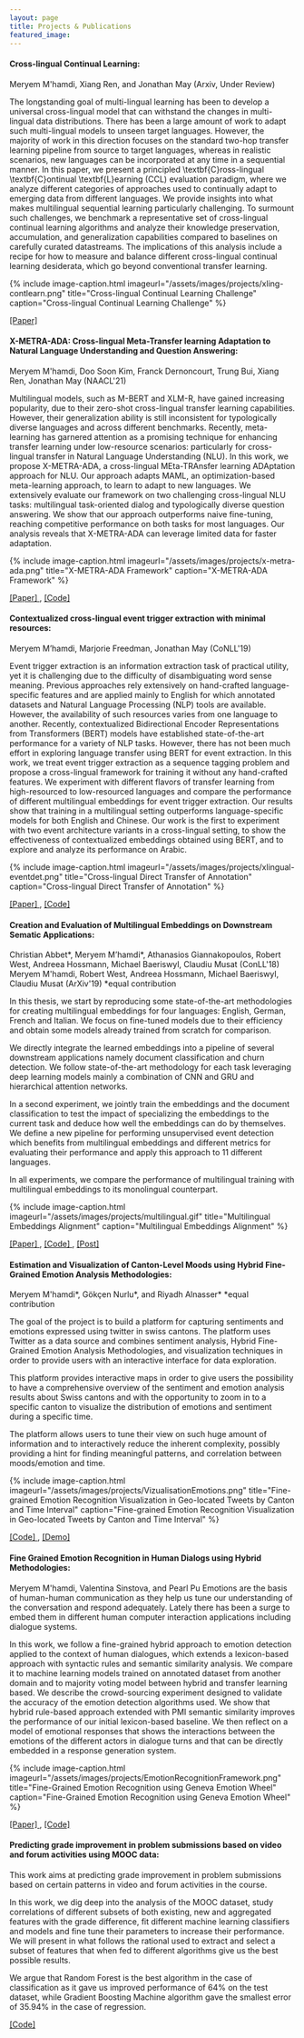 ```yaml
---
layout: page
title: Projects & Publications
featured_image: 
---
```


#### Cross-lingual Continual Learning:
Meryem M'hamdi, Xiang Ren, and Jonathan May (Arxiv, Under Review)

The longstanding goal of multi-lingual learning has been to develop a universal cross-lingual model that can withstand the changes in multi-lingual data distributions. There has been a large amount of work to adapt such multi-lingual models to unseen target languages. However, the majority of work in this direction focuses on the standard two-hop transfer learning pipeline from source to target languages, whereas in realistic scenarios, new languages can be incorporated at any time in a sequential manner. In this paper, we present a principled \textbf{C}ross-lingual \textbf{C}ontinual \textbf{L}earning (CCL) evaluation paradigm, where we analyze different categories of approaches used to continually adapt to emerging data from different languages. We provide insights into what makes multilingual sequential learning particularly challenging. To surmount such challenges, we benchmark a representative set of cross-lingual continual learning algorithms and analyze their knowledge preservation, accumulation, and generalization capabilities compared to baselines on carefully curated datastreams. The implications of this analysis include a recipe for how to measure and balance different cross-lingual continual learning desiderata, which go beyond conventional transfer learning.

{% include image-caption.html imageurl="/assets/images/projects/xling-contlearn.png" title="Cross-lingual Continual Learning Challenge" caption="Cross-lingual Continual Learning Challenge" %}

<a href="https://arxiv.org/abs/2205.11152"> [Paper] </a>

#### X-METRA-ADA: Cross-lingual Meta-Transfer learning Adaptation to Natural Language Understanding and Question Answering:
Meryem M'hamdi, Doo Soon Kim, Franck Dernoncourt, Trung Bui, Xiang Ren, Jonathan May (NAACL'21)

Multilingual models, such as M-BERT and XLM-R, have gained increasing popularity, due to their zero-shot cross-lingual transfer learning capabilities. However, their generalization ability is still inconsistent for typologically diverse languages and across different benchmarks. Recently, meta-learning has garnered attention as a promising technique for enhancing transfer learning under low-resource scenarios: particularly for cross-lingual transfer in Natural Language Understanding (NLU). In this work, we propose X-METRA-ADA, a cross-lingual MEta-TRAnsfer learning ADAptation approach for NLU. Our approach adapts MAML, an optimization-based meta-learning approach, to learn to adapt to new languages. We extensively evaluate our framework on two challenging cross-lingual NLU tasks: multilingual task-oriented dialog and typologically diverse question answering. We show that our approach outperforms naive fine-tuning, reaching competitive performance on both tasks for most languages. Our analysis reveals that X-METRA-ADA can leverage limited data for faster adaptation.

{% include image-caption.html imageurl="/assets/images/projects/x-metra-ada.png" title="X-METRA-ADA Framework" caption="X-METRA-ADA Framework" %}

<a href="https://aclanthology.org/2021.naacl-main.283/"> [Paper] </a>, <a href ="https://github.com/meryemmhamdi1/meta_cross_nlu_qa">[Code] </a>

#### Contextualized cross-lingual event trigger extraction with minimal resources:
Meryem M’hamdi, Marjorie Freedman, Jonathan May (CoNLL'19)


Event trigger extraction is an information extraction task of practical utility, yet it is challenging due to the difficulty of disambiguating word sense meaning. Previous approaches rely extensively on hand-crafted language-specific features and are applied mainly to English for which annotated datasets and Natural Language Processing (NLP) tools are available. However, the availability of such resources varies from one language to another. Recently, contextualized Bidirectional Encoder Representations from Transformers (BERT) models have established state-of-the-art performance for a variety of NLP tasks. However, there has not been much effort in exploring language transfer using BERT for event extraction. In this work, we treat event trigger extraction as a sequence tagging problem and propose a cross-lingual framework for training it without any hand-crafted features. We experiment with different flavors of transfer learning from high-resourced to low-resourced languages and compare the performance of different multilingual embeddings for event trigger extraction. Our results show that training in a multilingual setting outperforms language-specific models for both English and Chinese. Our work is the first to experiment with two event architecture variants in a cross-lingual setting, to show the effectiveness of contextualized embeddings obtained using BERT, and to explore and analyze its performance on Arabic.

{% include image-caption.html imageurl="/assets/images/projects/xlingual-eventdet.png" title="Cross-lingual Direct Transfer of Annotation" caption="Cross-lingual Direct Transfer of Annotation" %}

<a href="https://aclanthology.org/K19-1061/"> [Paper] </a>, <a href ="https://github.com/meryemmhamdi1/cross-ling-ev-extr">[Code] </a>


#### Creation and Evaluation of Multilingual Embeddings on Downstream Sematic Applications:
Christian Abbet*, Meryem M’hamdi*, Athanasios Giannakopoulos, Robert West, Andreea Hossmann, Michael Baeriswyl, Claudiu Musat (ConLL'18)
Meryem M'hamdi, Robert West, Andreea Hossmann, Michael Baeriswyl, Claudiu Musat (ArXiv'19)
*equal contribution

In this thesis, we start by reproducing some state-of-the-art methodologies for creating multilingual embeddings for four languages: English, German, French and Italian. We focus on fine-tuned models due to their efficiency and obtain some models already trained from scratch for comparison.

We directly integrate the learned embeddings into a pipeline of several downstream applications namely document classification and churn detection. We follow state-of-the-art methodology for each task leveraging deep learning models mainly a combination of CNN and GRU and hierarchical attention networks.

In a second experiment, we jointly train the embeddings and the document classification to test the impact of specializing the embeddings to the current task and deduce how well the embeddings can do by themselves. We define a new pipeline for performing unsupervised event detection which benefits from multilingual embeddings and different metrics for evaluating their performance and apply this approach to 11 different languages.

In all experiments, we compare the performance of multilingual training with multilingual embeddings to its monolingual counterpart.

{% include image-caption.html imageurl="/assets/images/projects/multilingual.gif" title="Multilingual Embeddings Alignment" caption="Multilingual Embeddings Alignment" %}

<a href="http://aclweb.org/anthology/K18-1016"> [Paper] </a>, <a href ="https://github.com/meryemmhamdi1/MasterThesis">[Code] </a>, <a href="https://www.linkedin.com/pulse/transfer-learning-using-multilingual-embeddings-meryem-m-hamdi/"> [Post] </a>

#### Estimation and Visualization of Canton-Level Moods using Hybrid Fine-Grained Emotion Analysis Methodologies:
Meryem M'hamdi*, Gökçen Nurlu*, and Riyadh Alnasser*
*equal contribution

The goal of the project is to build a platform for capturing sentiments and emotions expressed using twitter in swiss cantons. The platform uses Twitter as a data source and combines sentiment analysis, Hybrid Fine-Grained Emotion Analysis Methodologies, and visualization techniques in order to provide users with an interactive interface for data exploration.

This platform provides interactive maps in order to give users the possibility to have a comprehensive overview of the sentiment and emotion analysis results about Swiss cantons and with the opportunity to zoom in to a specific canton to visualize the distribution of emotions and sentiment during a specific time.

The platform allows users to tune their view on such huge amount of information and to interactively reduce the inherent complexity, possibly providing a hint for finding meaningful patterns, and correlation between moods/emotion and time.

{% include image-caption.html imageurl="/assets/images/projects/VizualisationEmotions.png" title="Fine-grained Emotion Recognition Visualization in Geo-located Tweets by Canton and Time Interval" caption="Fine-grained Emotion Recognition Visualization in Geo-located Tweets by Canton and Time Interval" %}


<a href="https://github.com/meryemmhamdi1/GMR_ADA_Project"> [Code] </a>, <a href="https://gokcennurlu.github.io/ADA-project-static/index.html"> [Demo] </a>

#### Fine Grained Emotion Recognition in Human Dialogs using Hybrid Methodologies:
Meryem M'hamdi, Valentina Sinstova, and Pearl Pu
Emotions are the basis of human-human communication as they help us tune our understanding of the conversation and respond adequately. Lately there has been a surge to embed them in different human computer interaction applications including dialogue systems.

In this work, we follow a fine-grained hybrid approach to emotion detection applied to the context of human dialogues, which extends a lexicon-based approach with syntactic rules and semantic similarity analysis.
We compare it to machine learning models trained on annotated dataset from another domain and to majority voting model between hybrid and transfer learning based. We describe the crowd-sourcing experiment designed to validate the accuracy of the emotion detection algorithms used.
We show that hybrid rule-based approach extended with PMI semantic similarity improves the performance of our initial lexicon-based baseline.
We then reflect on a model of emotional responses that shows the interactions between the emotions of the different actors in dialogue turns and that can be directly embedded in a response generation system.

{% include image-caption.html imageurl="/assets/images/projects/EmotionRecognitionFramework.png" title="Fine-Grained Emotion Recognition using Geneva Emotion Wheel" caption="Fine-Grained Emotion Recognition using Geneva Emotion Wheel" %}

<a href='https://github.com/meryemmhamdi1/EmoDialog/blob/master/Semester_Project_Report_long_version.pdf'> [Paper] </a>, <a href='https://github.com/meryemmhamdi1/EmoDialog'> [Code] </a>


#### Predicting grade improvement in problem submissions based on video and forum activities using MOOC data: 
This work aims at predicting grade improvement in problem submissions based on certain patterns in video and forum activities in the course.

In this work, we dig deep into the analysis of the MOOC dataset, study correlations of different subsets of both existing, new and aggregated features with the grade difference, fit different machine learning classifiers and models and fine tune their parameters to increase their performance. We will present in what follows the rational used to extract and select a subset of features that when fed to different algorithms give us the best possible results.

We argue that Random Forest is the best algorithm in the case of classification as it gave us improved performance of 64% on the test dataset, while Gradient Boosting Machine algorithm gave the smallest error of 35.94% in the case of regression.

<a href='https://github.com/meryemmhamdi1/DELA_Project'> [Code] </a>